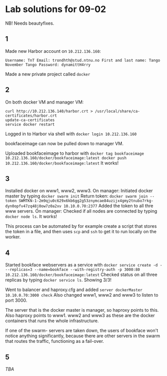 # Lab solutions for 09-02

NB! Needs beautyfixes.

## 1
Made new Harbor account on `10.212.136.160`:

  `Username: TnT
  Email: trondhth@stud.ntnu.no
  First and last name: Tango November Tango
  Password: dynamittH4rry`

Made a new private project called `docker`

## 2
On both docker VM and manager VM:

    curl http://10.212.136.140/harbor.crt > /usr/local/share/ca-certificates/harbor.crt 
    update-ca-certificates 
    service docker restart

Logged in to Harbor via shell with `docker login 10.212.136.160`

bookfaceimage can now be pulled down to manager VM.

Uploaded bookfaceimage to harbor with `docker tag bookfaceimage 10.212.136.160/docker/bookfaceimage:latest
docker push 10.212.136.160/docker/bookfaceimage:latest`
It works!

## 3

Installed docker on www1, www2, www3.
On manager: Initiated docker master by typing `docker swarm init`
Return token: `docker swarm join --token SWMTKN-1-2m9qju0c629x6kb6gg2g53znymcae84uzijx4gmy2tnubo7rkg-dyn0opfv47zq48j0ow7z0a2xv 10.10.0.70:2377`
Added the token to all thre www servers.
On manager: Checked if all nodes are connected by typing `docker node ls`. It works!

This process can be automated by for example create a script that stores the token
in a file, and then uses `scp` and `ssh` to get it to run locally on the worker.


## 4
Started bookface webservers as a service with `docker service create -d ---replicas=3 --name=bookface --with-registry-auth -p 3000:80 10.212.136.160/docker/bookfaceimage:latest`
Checked status on all three replicas by typing `docker service ls`. Showing 3/3!

Went to balancer and haproxy.cfg and added `server dockerMaster 10.10.0.70:3000 check`
Also changed www1, www2 and www3 to listen to port 3000.

The server that is the docker master is manager, so haproxy points to this.
Also haproxy points to www1. www2 and www3 as these are the docker containers that runs the whole infrastructure.

If one of the swarm- servers are taken down, the users of bookface won't notice anything significantly, because there are other servers in the swarm that routes the traffic, functioning as a fail-over.

## 5
*TBA*
